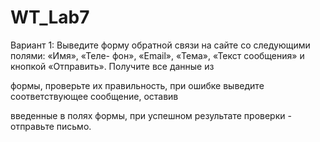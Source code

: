 # WT_Lab7
Вариант 1: Выведите форму обратной связи на сайте со следующими полями: «Имя», «Теле-
фон», «Email», «Тема», «Текст сообщения» и кнопкой «Отправить». Получите все данные из

формы, проверьте их правильность, при ошибке выведите соответствующее сообщение, оставив

введенные в полях формы, при успешном результате проверки - отправьте письмо.
